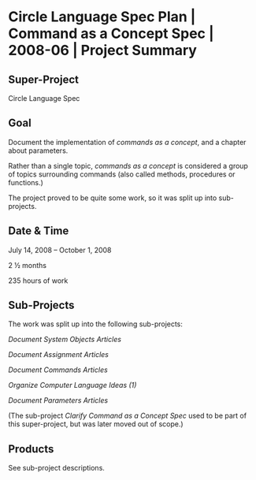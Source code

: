 ﻿Circle Language Spec Plan | Command as a Concept Spec | 2008-06 | Project Summary
================================================================================


Super-Project
-------------

Circle Language Spec


Goal
----

Document the implementation of *commands as a concept*, and a chapter about parameters.

Rather than a single topic, *commands as a concept* is considered a group of topics surrounding commands (also called methods, procedures or functions.)

The project proved to be quite some work, so it was split up into sub-projects.


Date & Time
-----------

July 14, 2008 – October 1, 2008

2 ½ months 

235 hours of work


Sub-Projects
------------

The work was split up into the following sub-projects:

*Document System Objects Articles*

*Document Assignment Articles*

*Document Commands Articles*

*Organize Computer Language Ideas (1)*

*Document Parameters Articles*

(The sub-project *Clarify Command as a Concept Spec* used to be part of this super-project, but was later moved out of scope.)


Products
--------

See sub-project descriptions.

